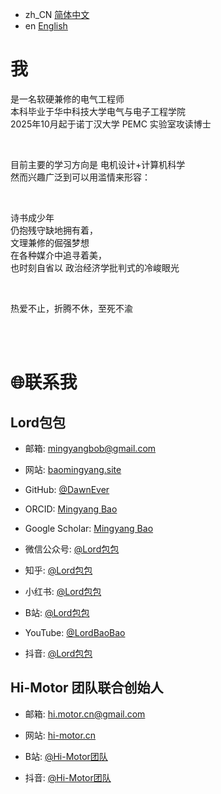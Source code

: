 - zh_CN [简体中文](#我)
- en [English](./README-en.md)

# 我
<p>是一名软硬兼修的电气工程师<br/>
本科毕业于华中科技大学电气与电子工程学院<br/>
2025年10月起于诺丁汉大学 PEMC 实验室攻读博士<br/>
</p>
<br/>
<p>
目前主要的学习方向是 电机设计+计算机科学<br/>
然而兴趣广泛到可以用滥情来形容：<br/>
</p>
<br/>
<p>
诗书成少年<br/>
仍抱残守缺地拥有着，<br/>
文理兼修的倔强梦想<br/>
在各种媒介中追寻着美，<br/>
也时刻自省以 政治经济学批判式的冷峻眼光<br/>
</p>
<br/>
<p>
热爱不止，折腾不休，至死不渝<br/>
</p>
<br/>
<br/>



# 🌐联系我
## Lord包包
- 邮箱: [mingyangbob@gmail.com](mailto:mingyangbob@gmail.com)

- 网站: [baomingyang.site](https://baomingyang.site)
- GitHub: [@DawnEver](https://github.com/DawnEver)
- ORCID: [Mingyang Bao](https://orcid.org/0009-0009-6694-2782)
- Google Scholar: [Mingyang Bao](http://scholar.google.com/citations?user=iyoIuGcAAAAJ)

- 微信公众号: [@Lord包包](https://mp.weixin.qq.com/s/xJaaQhVcUAyxJFlFirIWUA)
- 知乎: [@Lord包包](https://www.zhihu.com/people/ming-ji-zhao-yang)
- 小红书: [@Lord包包](https://www.xiaohongshu.com/user/profile/68445b7e000000001b023a82)

- B站: [@Lord包包](https://space.bilibili.com/359114220)
- YouTube: [@LordBaoBao](https://youtube.com/@LordBaoBao)
- 抖音: [@Lord包包](https://www.douyin.com/user/MS4wLjABAAAAPVIYe8gbGX_Qshka5jA0JnCjL2bvd0sr57C1a1d8oPY)


## Hi-Motor 团队联合创始人
- 邮箱: [hi.motor.cn@gmail.com](mailto:hi.motor.cn@gmail.com)

- 网站: [hi-motor.cn](https://hi-motor.cn)

- B站: [@Hi-Motor团队](https://space.bilibili.com/3546644771506195)
- 抖音: [@Hi-Motor团队](https://www.douyin.com/user/MS4wLjABAAAApp17tSawwMhNprsUHlUzIBWUvyt-dDcsuvQa-QRM2SnAPvDyqdCZ3mexRG6HQEJR)